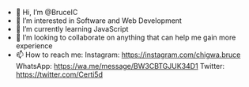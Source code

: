 - 👋 Hi, I’m @BruceIC
- 👀 I’m interested in Software and Web Development 
- 🌱 I’m currently learning JavaScript
- 💞️ I’m looking to collaborate on anything that can help me gain more experience
- 📫 How to reach me: 
       Instagram: https://instagram.com/chigwa.bruce
       WhatsApp: https://wa.me/message/BW3CBTGJUK34D1
            Twitter: https://twitter.com/Certi5d
<!---
BruceIC/BruceIC is a ✨ special ✨ repository because its `README.md` (this file) appears on your GitHub profile.
You can click the Preview link to take a look at your changes.
--->

